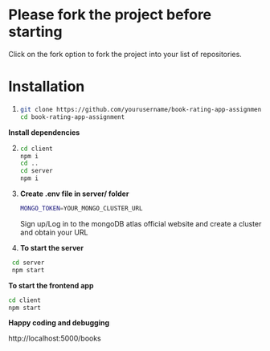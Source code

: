 # Please fork the project before starting

Click on the fork option to fork the project into your list of repositories.

# Installation

1. ```bash
   git clone https://github.com/yourusername/book-rating-app-assignment.git
   cd book-rating-app-assignment
   ```

**Install dependencies**

2. ```bash
   cd client
   npm i
   cd ..
   cd server
   npm i
   ```

3. **Create .env file in server/ folder**

   ```bash
   MONGO_TOKEN=YOUR_MONGO_CLUSTER_URL
   ```

   Sign up/Log in to the mongoDB atlas official website and create a cluster and obtain your URL

4. **To start the server**

```bash
 cd server
 npm start
```

**To start the frontend app**

```bash
cd client
npm start
```

**Happy coding and debugging**

 http://localhost:5000/books